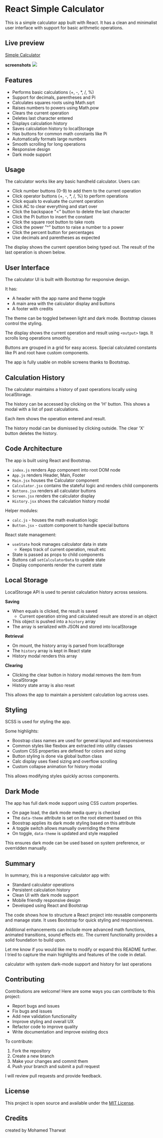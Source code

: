 # React Simple Calculator

This is a simple calculator app built with React. It has a clean and minimalist user interface with support for basic arithmetic operations. 

## Live preview

[Simple Calculator](https://mohamedtharwat000.github.io/simpleCalculator/build/)

**screenshots**
![](https://raw.githubusercontent.com/mohamedtharwat000/simpleCalculator/master/screenshots/Screenshot%202023-03-29%20at%2001-51-17%20Simple%20Calculator.png)

## Features

- Performs basic calculations (+, -, *, /, %)
- Support for decimals, parentheses and Pi 
- Calculates squares roots using Math.sqrt
- Raises numbers to powers using Math.pow
- Clears the current operation
- Deletes last character entered  
- Displays calculation history
- Saves calculation history to localStorage
- Has buttons for common math constants like Pi
- Automatically formats large numbers
- Smooth scrolling for long operations
- Responsive design
- Dark mode support

## Usage 

The calculator works like any basic handheld calculator. Users can:

- Click number buttons (0-9) to add them to the current operation
- Click operator buttons (+, -, *, /, %) to perform operations
- Click equals to evaluate the current operation
- Click AC to clear everything and start over 
- Click the backspace "<" button to delete the last character
- Click the Pi button to insert the constant
- Click the square root button to take roots
- Click the power "^" button to raise a number to a power
- Click the percent button for percentages
- Use decimals and parentheses as expected

The display shows the current operation being typed out. The result of the last operation is shown below.

## User Interface

The calculator UI is built with Bootstrap for responsive design.  

It has:

- A header with the app name and theme toggle
- A main area with the calculator display and buttons
- A footer with credits

The theme can be toggled between light and dark mode. Bootstrap classes control the styling.

The display shows the current operation and result using `<output>` tags. It scrolls long operations smoothly.  

Buttons are grouped in a grid for easy access. Special calculated constants like Pi and root have custom components.

The app is fully usable on mobile screens thanks to Bootstrap.

## Calculation History

The calculator maintains a history of past operations locally using localStorage.

The history can be accessed by clicking on the 'H' button. This shows a modal with a list of past calculations. 

Each item shows the operation entered and result. 

The history modal can be dismissed by clicking outside. The clear 'X' button deletes the history.

## Code Architecture

The app is built using React and Bootstrap.

- `index.js` renders App component into root DOM node
- `App.js` renders Header, Main, Footer
- `Main.jsx` houses the Calculator component 
- `Calculator.jsx` contains the stateful logic and renders child components
- `Buttons.jsx` renders all calculator buttons
- `Screen.jsx` renders the calculator display
- `History.jsx` shows the calculation history modal

Helper modules:

- `calc.js` - houses the math evaluation logic
- `Button.jsx` - custom component to handle special buttons

React state management:

- `useState` hook manages calculator data in state
  - Keeps track of current operation, result etc
- State is passed as props to child components
- Buttons call `setCalculatorData` to update state
- Display components render the current state

## Local Storage  

LocalStorage API is used to persist calculation history across sessions.

**Saving**

- When equals is clicked, the result is saved
  - Current operation string and calculated result are stored in an object
- This object is pushed into a `history` array 
- The array is serialized with JSON and stored into localStorage

**Retrieval**

- On mount, the history array is parsed from localStorage
- The `history` array is kept in React state
- History modal renders this array

**Clearing**

- Clicking the clear button in history modal removes the item from localStorage
- History state array is also reset

This allows the app to maintain a persistent calculation log across uses.

## Styling

SCSS is used for styling the app.

Some highlights:

- Boostrap class names are used for general layout and responsiveness
- Common styles like flexbox are extracted into utility classes
- Custom CSS properties are defined for colors and sizing  
- Button styling is done via global button class
- Calc display uses fixed sizing and overflow scrolling
- Custom collapse animation for history modal

This allows modifying styles quickly across components.

## Dark Mode

The app has full dark mode support using CSS custom properties. 

- On page load, the dark mode media query is checked
- The `data-theme` attribute is set on the root element based on this
- Boostrap applies its dark mode styling based on this attribute 
- A toggle switch allows manually overriding the theme
- On toggle, `data-theme` is updated and style reapplied

This ensures dark mode can be used based on system preference, or overridden manually.

## Summary

In summary, this is a responsive calculator app with:

- Standard calculator operations
- Persistent calculation history
- Clean UI with dark mode support  
- Mobile friendly responsive design
- Developed using React and Bootstrap

The code shows how to structure a React project into reusable components and manage state. It uses Bootstrap for quick styling and responsiveness.

Additional enhancements can include more advanced math functions, animated transitions, sound effects etc. The current functionality provides a solid foundation to build upon.

Let me know if you would like me to modify or expand this README further. I tried to capture the main highlights and features of the code in detail.


calculator with system dark-mode support and history for last operations

## Contributing

Contributions are welcome! Here are some ways you can contribute to this project:

- Report bugs and issues
- Fix bugs and issues
- Add new validation functionality
- Improve styling and overall UX
- Refactor code to improve quality
- Write documentation and improve existing docs

To contribute:
1. Fork the repository
2. Create a new branch
3. Make your changes and commit them
4. Push your branch and submit a pull request

I will review pull requests and provide feedback.

## License

This project is open source and available under the [MIT License](LICENSE).

## Credits

created by Mohamed Tharwat
